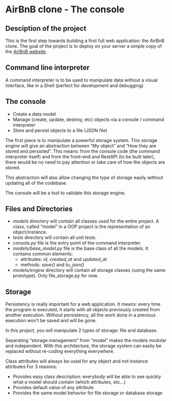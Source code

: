 # AirBnB clone - The console

## Desciption of the project

This is the first step towards building a first full web application: the AirBnB clone.
The goal of the project is to deploy on your server a simple copy of the [AirBnB website](https://www.airbnb.com/).

## Command line interpreter

A command interpreter is to be used to manipulate data without a visual interface, like in a Shell (perfect for development and debugging)

## The console

- Create a data model
- Manage (create, update, destroy, etc) objects via a console / command interpreter
- Store and persist objects to a file (JSON file)

The first piece is to manipulate a powerful storage system. This storage engine will give an abstraction between “My object” and “How they are stored and persisted”. This means: from the console code (the command interpreter itself) and from the front-end and RestAPI (to be built later), there would be no need to pay attention or take care of how the objects are stored.

This abstraction will also allow changing the type of storage easily without updating all of the codebase.

The console will be a tool to validate this storage engine.

## Files and Directories
- *models* directory will contain all classes used for the entire project. A class, called “model” in a OOP project is the representation of an object/instance.
- *tests* directory will contain all unit tests.
- *console.py* file is the entry point of the command interpreter.
- *models/base_model.py* file is the base class of all the models. It contains common elements:
   - attributes: *id*, *created_at* and *updated_at*
   - methods: *save()* and *to_json()*
- *models/engine* directory will contain all storage classes (using the same prototype). Only file_storage.py for now.

## Storage

Persistency is really important for a web application. It means: every time the program is executed, it starts with all objects previously created from another execution. Without persistency, all the work done in a previous execution won’t be saved and will be gone.

In this project, you will manipulate 2 types of storage: file and database.

Separating “storage management” from “model” makes the models modular and independent. With this architecture, the storage system  can easily be replaced without re-coding everything everywhere.

Class attributes will always be used for any object and not instance attributes For 3 reasons:

- Provides easy class description: everybody will be able to see quickly what a model should contain (which attributes, etc…)
- Provides default value of any attribute
- Provides the same model behavior for file storage or database storage
